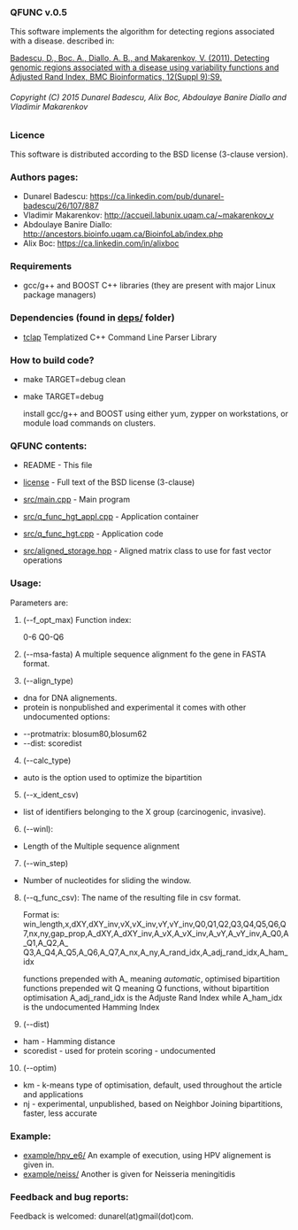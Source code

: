 ### QFUNC v.0.5


This software implements the algorithm for detecting regions associated with a disease. described in:

[Badescu, D., Boc. A., Diallo, A. B., and Makarenkov, V. (2011),
Detecting genomic regions associated with a disease using variability functions and Adjusted Rand Index, BMC Bioinformatics, 12(Suppl 9):S9.
](http://www.biomedcentral.com/1471-2105/12/S9/S9)

###### Copyright (C) 2015 Dunarel Badescu, Alix Boc, Abdoulaye Banire Diallo and Vladimir Makarenkov

### Licence 
   This software is distributed according to the BSD license (3-clause version).

### Authors pages:
  * Dunarel Badescu:         https://ca.linkedin.com/pub/dunarel-badescu/26/107/887
  * Vladimir Makarenkov:     http://accueil.labunix.uqam.ca/~makarenkov_v
  * Abdoulaye Banire Diallo: http://ancestors.bioinfo.uqam.ca/BioinfoLab/index.php
  * Alix Boc:                https://ca.linkedin.com/in/alixboc		
  
### Requirements
   * gcc/g++ and BOOST C++ libraries (they are present with major Linux package managers)

### Dependencies (found in [deps/](deps/) folder)

  * [tclap](http://tclap.sourceforge.net/)
    Templatized C++ Command Line Parser Library
    
### How to build code?
  * make TARGET=debug clean
  * make TARGET=debug 
  
    install gcc/g++ and BOOST using either yum, zypper on workstations, or module load commands on clusters.
 
### QFUNC contents:

  * README  - This file 
  * [license](license) - Full text of the BSD license (3-clause)
  
  * [src/main.cpp](src/main.cpp) - Main program
  * [src/q_func_hgt_appl.cpp](src/q_func_hgt_appl.cpp) - Application container
  * [src/q_func_hgt.cpp](src/q_func_hgt.cpp) - Application code
  * [src/aligned_storage.hpp](src/aligned_storage.hpp) - Aligned matrix class to use for fast vector operations
  
  
### Usage:
   
   Parameters are:
 
1. (--f_opt_max)
   Function index:

   0-6 Q0-Q6
   
2. (--msa-fasta)
   A multiple sequence alignment fo the gene in FASTA format. 
  
3. (--align_type)

-  dna for DNA alignements.
-  protein is nonpublished and experimental
      it comes with other undocumented options:
  * --protmatrix: blosum80,blosum62
  * --dist: scoredist
   
4. (--calc_type)
   
-    auto is the option used to optimize the bipartition
   
5. (--x_ident_csv)
   
-   list of identifiers belonging to the X group (carcinogenic, invasive).
   
6. (--winl):
-   Length of the Multiple sequence alignment
   
7. (--win_step)
  
-    Number of nucleotides for sliding the window.

8. (--q_func_csv):
   The name of the resulting file in csv format. 
   
   Format is:
    win_length,x,dXY,dXY_inv,vX,vX_inv,vY,vY_inv,Q0,Q1,Q2,Q3,Q4,Q5,Q6,Q7,nx,ny,gap_prop,A_dXY,A_dXY_inv,A_vX,A_vX_inv,A_vY,A_vY_inv,A_Q0,A_Q1,A_Q2,A_\
Q3,A_Q4,A_Q5,A_Q6,A_Q7,A_nx,A_ny,A_rand_idx,A_adj_rand_idx,A_ham_idx

    functions prepended with A_ meaning _automatic_, optimised bipartition
    functions prepended wit Q meaning Q functions, without bipartition optimisation
    A_adj_rand_idx is the Adjuste Rand Index while A_ham_idx is the undocumented Hamming Index
  
9. (--dist)
   
-   ham - Hamming distance
-   scoredist - used for protein scoring - undocumented
   
   
10. (--optim)
-    km -  k-means type of optimisation, default, used throughout the article and applications
-    nj	- experimental, unpublished, based on Neighbor Joining bipartitions, faster, less accurate
    
### Example:

-   [example/hpv_e6/](example/hpv_e6/) An example of execution, using HPV alignement is given in.
-   [example/neiss/](example/neiss/) Another is given for Neisseria meningitidis

### Feedback and bug reports:
   Feedback is welcomed: dunarel(at)gmail(dot)com.

